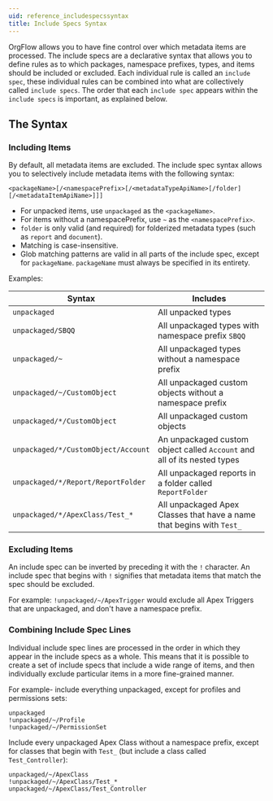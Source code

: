 ```yaml
---
uid: reference_includespecssyntax
title: Include Specs Syntax
---
```


OrgFlow allows you to have fine control over which metadata items are processed. The include specs are a declarative syntax that allows you to define rules as to which packages, namespace prefixes, types, and items should be included or excluded. Each individual rule is called an `include spec`, these individual rules can be combined into what are collectively called `include specs`. The order that each `include spec` appears within the `include specs` is important, as explained below.

## The Syntax

### Including Items

By default, all metadata items are excluded. The include spec syntax allows you to selectively include metadata items with the following syntax:

`<packageName>[/<namespacePrefix>[/<metadataTypeApiName>[/folder][/<metadataItemApiName>]]]`

- For unpacked items, use `unpackaged` as the `<packageName>`.
- For items without a namespacePrefix, use `~` as the `<namespacePrefix>`.
- `folder` is only valid (and required) for folderized metadata types (such as `report` and `document`).
- Matching is case-insensitive.
- Glob matching patterns are valid in all parts of the include spec, except for `packageName`. `packageName` must always be specified in its entirety.

Examples:

|Syntax|Includes|
|--|--|
|`unpackaged`|All unpacked types|
|`unpackaged/SBQQ`|All unpackaged types with namespace prefix `SBQQ`|
|`unpackaged/~`|All unpackaged types without a namespace prefix|
|`unpackaged/~/CustomObject`|All unpackaged custom objects without a namespace prefix|
|`unpackaged/*/CustomObject`|All unpackaged custom objects|
|`unpackaged/*/CustomObject/Account`|An unpackaged custom object called `Account` and all of its nested types|
|`unpackaged/*/Report/ReportFolder`|All unpackaged reports in a folder called `ReportFolder` |
|`unpackaged/*/ApexClass/Test_*`|All unpackaged Apex Classes that have a name that begins with `Test_` |

### Excluding Items

An include spec can be inverted by preceding it with the `!` character. An include spec that begins with `!` signifies that metadata items that match the spec should be excluded.

For example: `!unpackaged/~/ApexTrigger` would exclude all Apex Triggers that are unpackaged, and don't have a namespace prefix.

### Combining Include Spec Lines

Individual include spec lines are processed in the order in which they appear in the include specs as a whole. This means that it is possible to create a set of include specs that include a wide range of items, and then individually exclude particular items in a more fine-grained manner.

For example- include everything unpackaged, except for profiles and permissions sets:

```includespecs
unpackaged
!unpackaged/~/Profile
!unpackaged/~/PermissionSet
```

Include every unpackaged Apex Class without a namespace prefix, except for classes that begin with `Test_` (but include a class called `Test_Controller`):

```includespecs
unpackaged/~/ApexClass
!unpackaged/~/ApexClass/Test_*
unpackaged/~/ApexClass/Test_Controller
```
